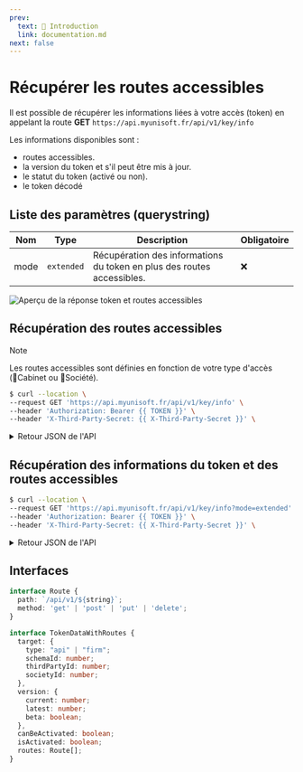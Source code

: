 ```yaml
---
prev:
  text: 🐤 Introduction
  link: documentation.md
next: false
---
```

# Récupérer les routes accessibles

Il est possible de récupérer les informations liées à votre accès (token) en appelant la route  **GET** `https://api.myunisoft.fr/api/v1/key/info`

Les informations disponibles sont :

- routes accessibles.
- la version du token et s'il peut être mis à jour.
- le statut du token (activé ou non).
- le token décodé

## Liste des paramètres (querystring)

| Nom | Type | Description | Obligatoire |
|---|---|---|---|
|mode| `extended` |Récupération des informations du token en plus des routes accessibles.|❌|

![Aperçu de la réponse token et routes accessibles](../images/key_info.PNG)

## Récupération des routes accessibles

> [!NOTE]
> Les routes accessibles sont définies en fonction de votre type d'accès (🔹Cabinet ou 🔸Société).

```bash
$ curl --location \
--request GET 'https://api.myunisoft.fr/api/v1/key/info' \
--header 'Authorization: Bearer {{ TOKEN }}' \
--header 'X-Third-Party-Secret: {{ X-Third-Party-Secret }}' \
```

<details class="details custom-block">
  <summary markdown="span">Retour JSON de l'API</summary>

```json
[
  {
    "path": "/api/v1/society/exercice",
    "method": "get"
  },
  {
    "path": "/api/v1/society",
    "method": "get"
  },
  {
    "path": "/api/v1/account",
    "method": "get"
  },
  {
    "path": "/api/v1/diary",
    "method": "get"
  },
  {
    "path": "/api/v1/TRA/partial",
    "method": "post"
  },
  {
    "path": "/api/v1/test",
    "method": "get"
  }
]
```

</details>

## Récupération des informations du token et des routes accessibles

```bash
$ curl --location \
--request GET 'https://api.myunisoft.fr/api/v1/key/info?mode=extended' \
--header 'Authorization: Bearer {{ TOKEN }}' \
--header 'X-Third-Party-Secret: {{ X-Third-Party-Secret }}' \
```

<details class="details custom-block">
  <summary markdown="span">Retour JSON de l'API</summary>

```json
{
  "target": {
    "type": "api",
    "schemaId": 80,
    "thirdPartyId": 101,
    "societyId": 127
  },
  "version": {
    "current": 1,
    "latest": 1,
    "beta": false
  },
  "canBeActivated": true,
  "isActivated": true,
  "routes": [
    {
      "path": "/api/v1/society/exercie",
      "method": "get"
    },
    {
      "path": "/api/v1/society",
      "method": "get"
    },
    {
      "path": "/api/v1/account",
      "method": "get"
    },
    {
      "path": "/api/v1/diary",
      "method": "get"
    },
    {
      "path": "/api/v1/TRA/partial",
      "method": "post"
    },
    {
      "path": "/api/v1/test",
      "method": "get"
    }
  ]
}
```

</details>

## Interfaces

```ts
interface Route {
  path: `/api/v1/${string}`;
  method: 'get' | 'post' | 'put' | 'delete';
}

interface TokenDataWithRoutes {
  target: {
    type: "api" | "firm";
    schemaId: number;
    thirdPartyId: number;
    societyId: number;
  },
  version: {
    current: number;
    latest: number;
    beta: boolean;
  },
  canBeActivated: boolean;
  isActivated: boolean;
  routes: Route[];
}
```
